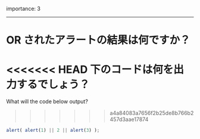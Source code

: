 importance: 3

---

# OR されたアラートの結果は何ですか？

<<<<<<< HEAD
下のコードは何を出力するでしょう？
=======
What will the code below output?
>>>>>>> a4a84083a7656f2b25de8b766b2457d3aae17874

```js
alert( alert(1) || 2 || alert(3) );
```

